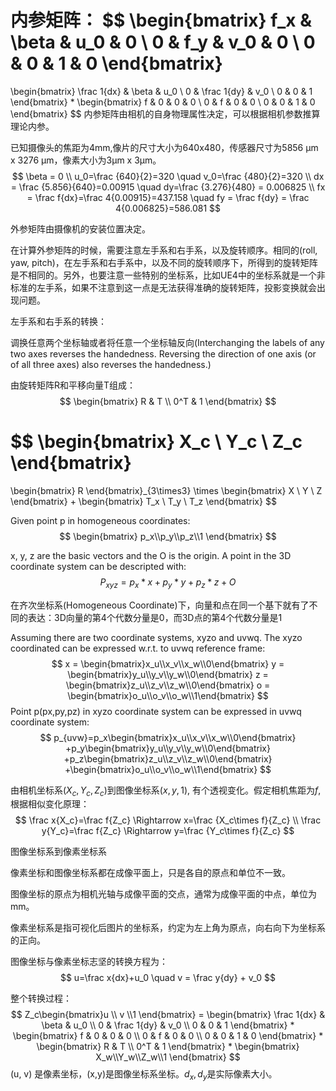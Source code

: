 内参矩阵：
$$
\begin{bmatrix}
f_x & \beta & u_0 & 0 \\
0 & f_y & v_0 & 0 \\
0 & 0 & 1 & 0
\end{bmatrix}
 =
\begin{bmatrix}
\frac 1{dx} & \beta & u_0 \\
0 & \frac 1{dy} & v_0  \\
0 & 0 & 1 
\end{bmatrix}
*
\begin{bmatrix}
f & 0 & 0 & 0 \\
0 & f & 0 & 0 \\
0 & 0 & 1 & 0
\end{bmatrix}
$$
内参矩阵由相机的自身物理属性决定，可以根据相机参数推算理论内参。

已知摄像头的焦距为4mm,像片的尺寸大小为640x480，传感器尺寸为5856 μm x 3276 μm，像素大小为3μm x 3μm。
$$
\beta = 0 \\
u_0=\frac {640}{2}=320 \quad v_0=\frac {480}{2}=320 \\
dx = \frac {5.856}{640}=0.00915 \quad dy=\frac {3.276}{480} = 0.006825 \\
fx = \frac f{dx}=\frac 4{0.00915}=437.158 \quad fy = \frac f{dy} = \frac 4{0.006825}=586.081
$$



外参矩阵由摄像机的安装位置决定。

在计算外参矩阵的时候，需要注意左手系和右手系，以及旋转顺序。相同的(roll, yaw, pitch)，在左手系和右手系中，以及不同的旋转顺序下，所得到的旋转矩阵是不相同的。另外，也要注意一些特别的坐标系，比如UE4中的坐标系就是一个非标准的左手系，如果不注意到这一点是无法获得准确的旋转矩阵，投影变换就会出现问题。

左手系和右手系的转换：

调换任意两个坐标轴或者将任意一个坐标轴反向(Interchanging the labels of any two axes reverses the handedness. Reversing the direction of one axis (or of all three axes) also reverses the handedness.)

由旋转矩阵R和平移向量T组成：
$$
\begin{bmatrix}
R & T \\
0^T & 1
\end{bmatrix}
$$

$$
\begin{bmatrix}
X_c \\ Y_c \\ Z_c
\end{bmatrix} 
=
\begin{bmatrix}
R
\end{bmatrix}_{3\times3}
\times
\begin{bmatrix}
X \\ Y \\ Z
\end{bmatrix} 
+
\begin{bmatrix}
T_x \\ T_y \\ T_z
\end{bmatrix}
$$

Given point p in homogeneous coordinates:
$$
\begin{bmatrix}
p_x\\p_y\\p_z\\1
\end{bmatrix}
$$

x, y, z are the basic vectors and the O is the origin. A point in the 3D coordinate system can be descripted with:
$$
P_{xyz}=p_x*x+p_y*y+p_z*z+O
$$



在齐次坐标系(Homogeneous Coordinate)下，向量和点在同一个基下就有了不同的表达：3D向量的第4个代数分量是0，而3D点的第4个代数分量是1

Assuming there are two coordinate systems, xyzo and uvwq. The xyzo coordinated can be expressed w.r.t. to uvwq reference frame:
$$
x = \begin{bmatrix}x_u\\x_v\\x_w\\0\end{bmatrix}
y = \begin{bmatrix}y_u\\y_v\\y_w\\0\end{bmatrix}
z = \begin{bmatrix}z_u\\z_v\\z_w\\0\end{bmatrix}
o = \begin{bmatrix}o_u\\o_v\\o_w\\1\end{bmatrix}
$$
Point p(px,py,pz) in xyzo coordinate system can be expressed in uvwq coordinate system:
$$
p_{uvw}=p_x\begin{bmatrix}x_u\\x_v\\x_w\\0\end{bmatrix}
+p_y\begin{bmatrix}y_u\\y_v\\y_w\\0\end{bmatrix}
+p_z\begin{bmatrix}z_u\\z_v\\z_w\\0\end{bmatrix}
+\begin{bmatrix}o_u\\o_v\\o_w\\1\end{bmatrix}
$$

由相机坐标系$(X_c, Y_c, Z_c)$到图像坐标系$(x,y,1)$, 有个透视变化。假定相机焦距为$f$, 根据相似变化原理：
$$
\frac x{X_c}=\frac f{Z_c} \Rightarrow x=\frac {X_c\times f}{Z_c} \\
\frac y{Y_c}=\frac f{Z_c} \Rightarrow y=\frac {Y_c\times f}{Z_c}
$$


图像坐标系到像素坐标系

像素坐标和图像坐标系都在成像平面上，只是各自的原点和单位不一致。

图像坐标的原点为相机光轴与成像平面的交点，通常为成像平面的中点，单位为mm。

像素坐标系是指可视化后图片的坐标系，约定为左上角为原点，向右向下为坐标系的正向。

图像坐标与像素坐标志坚的转换方程为：
$$
u=\frac x{dx}+u_0 \quad v = \frac y{dy} + v_0
$$


整个转换过程：
$$
Z_c\begin{bmatrix}u \\ v \\1 \end{bmatrix} =
\begin{bmatrix}
\frac 1{dx} & \beta & u_0 \\
0 & \frac 1{dy} & v_0  \\
0 & 0 & 1 
\end{bmatrix}
*
\begin{bmatrix}
f & 0 & 0 & 0 \\
0 & f & 0 & 0 \\
0 & 0 & 1 & 0
\end{bmatrix}
*
\begin{bmatrix}
R & T \\
0^T & 1
\end{bmatrix}
*
\begin{bmatrix}
X_w\\Y_w\\Z_w\\1
\end{bmatrix}
$$
(u, v) 是像素坐标，(x,y)是图像坐标系坐标。$d_x, d_y$是实际像素大小。

